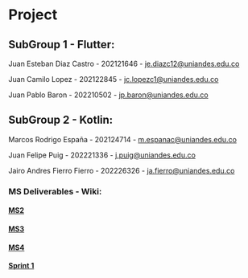 # Project

## SubGroup 1 - Flutter:

Juan Esteban Diaz Castro - 202121646 - je.diazc12@uniandes.edu.co

Juan Camilo Lopez - 202122845 - jc.lopezc1@uniandes.edu.co

Juan Pablo Baron - 202210502 - jp.baron@uniandes.edu.co

## SubGroup 2 - Kotlin:

Marcos Rodrigo España - 202124714 - m.espanac@uniandes.edu.co

Juan Felipe Puig - 202221336 - j.puig@uniandes.edu.co

Jairo Andres Fierro Fierro - 202226326 - ja.fierro@uniandes.edu.co


### MS Deliverables - Wiki:

#### [MS2](docs/MS2.md)
#### [MS3](https://github.com/G15-ISIS3510-1/Project/wiki/MS3)
#### [MS4](https://github.com/G15-ISIS3510-1/Project/wiki/MS4)
#### [Sprint 1](https://github.com/G15-ISIS3510-1/Project/wiki/Sprint-1)
